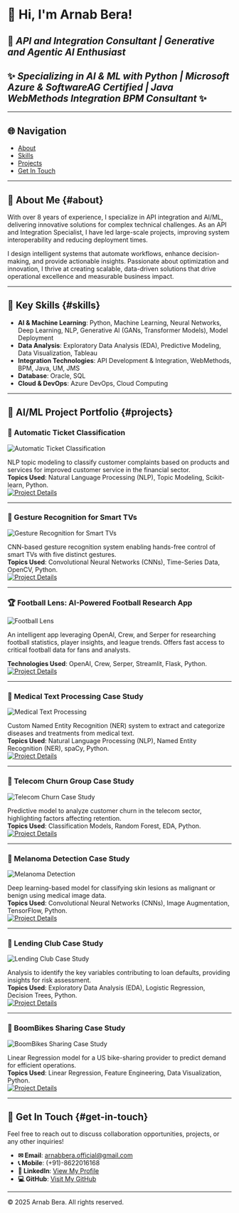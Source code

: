 # 👋 **Hi, I'm Arnab Bera!**
## 🎯 ***API and Integration Consultant | Generative and Agentic AI Enthusiast***
## ✨ ***Specializing in AI & ML with Python | Microsoft Azure & SoftwareAG Certified | Java WebMethods Integration BPM Consultant*** ✨

---

## 🌐 Navigation
- [About](#about)
- [Skills](#skills)
- [Projects](#projects)
- [Get In Touch](#get-in-touch)

---

## 🚀 About Me {#about}

With over 8 years of experience, I specialize in API integration and AI/ML, delivering innovative solutions for complex technical challenges. As an API and Integration Specialist, I have led large-scale projects, improving system interoperability and reducing deployment times.

I design intelligent systems that automate workflows, enhance decision-making, and provide actionable insights. Passionate about optimization and innovation, I thrive at creating scalable, data-driven solutions that drive operational excellence and measurable business impact.

---

## 🔧 Key Skills {#skills}

- **AI & Machine Learning**: Python, Machine Learning, Neural Networks, Deep Learning, NLP, Generative AI (GANs, Transformer Models), Model Deployment
- **Data Analysis**: Exploratory Data Analysis (EDA), Predictive Modeling, Data Visualization, Tableau
- **Integration Technologies**: API Development & Integration, WebMethods, BPM, Java, UM, JMS
- **Database**: Oracle, SQL
- **Cloud & DevOps**: Azure DevOps, Cloud Computing

---

## 🔄 AI/ML Project Portfolio {#projects}

### 🔹 Automatic Ticket Classification

![Automatic Ticket Classification](assets/img/automatic_ticket_classification.webp)

NLP topic modeling to classify customer complaints based on products and services for improved customer service in the financial sector.  
**Topics Used**: Natural Language Processing (NLP), Topic Modeling, Scikit-learn, Python.  
[![Project Details](https://img.shields.io/badge/Click_for_Project_Details-blue?style=for-the-badge&logo=GitHub&labelColor=grey)](https://github.com/arnabberawork/Automatic-Ticket-Classification)

---

### 🔹 Gesture Recognition for Smart TVs

![Gesture Recognition for Smart TVs](assets/img/gesture_recognition.jpg)

CNN-based gesture recognition system enabling hands-free control of smart TVs with five distinct gestures.  
**Topics Used**: Convolutional Neural Networks (CNNs), Time-Series Data, OpenCV, Python.  
[![Project Details](https://img.shields.io/badge/Click_for_Project_Details-blue?style=for-the-badge&logo=GitHub&labelColor=grey)](https://github.com/arnabberawork/Gesture-Recognition-Project)

---

### 🏆 Football Lens: AI-Powered Football Research App

![Football Lens](assets/img/football_lens.webp)

An intelligent app leveraging OpenAI, Crew, and Serper for researching football statistics, player insights, and league trends. Offers fast access to critical football data for fans and analysts.

**Technologies Used**: OpenAI, Crew, Serper, Streamlit, Flask, Python.  
[![Project Details](https://img.shields.io/badge/Click_for_Project_Details-blue?style=for-the-badge&logo=GitHub&labelColor=grey)](https://github.com/arnabberawork/Football-Lens-Research-App)

---

### 🔹 Medical Text Processing Case Study

![Medical Text Processing](assets/img/medical_text.jpg)

Custom Named Entity Recognition (NER) system to extract and categorize diseases and treatments from medical text.  
**Topics Used**: Natural Language Processing (NLP), Named Entity Recognition (NER), spaCy, Python.  
[![Project Details](https://img.shields.io/badge/Click_for_Project_Details-blue?style=for-the-badge&logo=GitHub&labelColor=grey)](https://github.com/arnabberawork/Syntactic-Processing-Assignment)

---

### 🔹 Telecom Churn Group Case Study

![Telecom Churn Case Study](assets/img/telecom_churn.webp)

Predictive model to analyze customer churn in the telecom sector, highlighting factors affecting retention.  
**Topics Used**: Classification Models, Random Forest, EDA, Python.  
[![Project Details](https://img.shields.io/badge/Click_for_Project_Details-blue?style=for-the-badge&logo=GitHub&labelColor=grey)](https://github.com/arnabberawork/Telecom-Churn-Group-Case-Study)

---

### 🔹 Melanoma Detection Case Study

![Melanoma Detection](assets/img/melanoma_detection.webp)

Deep learning-based model for classifying skin lesions as malignant or benign using medical image data.  
**Topics Used**: Convolutional Neural Networks (CNNs), Image Augmentation, TensorFlow, Python.  
[![Project Details](https://img.shields.io/badge/Click_for_Project_Details-blue?style=for-the-badge&logo=GitHub&labelColor=grey)](https://github.com/arnabberawork/Melanoma-Detection-Assignment)

---

### 🔹 Lending Club Case Study

![Lending Club Case Study](assets/img/Lending_Club_Case_Study.webp)

Analysis to identify the key variables contributing to loan defaults, providing insights for risk assessment.  
**Topics Used**: Exploratory Data Analysis (EDA), Logistic Regression, Decision Trees, Python.  
[![Project Details](https://img.shields.io/badge/Click_for_Project_Details-blue?style=for-the-badge&logo=GitHub&labelColor=grey)](https://github.com/arnabberawork/LendingClubCaseStudy)

---

### 🔹 BoomBikes Sharing Case Study

![BoomBikes Sharing Case Study](assets/img/boom_bikes.webp)

Linear Regression model for a US bike-sharing provider to predict demand for efficient operations.  
**Topics Used**: Linear Regression, Feature Engineering, Data Visualization, Python.  
[![Project Details](https://img.shields.io/badge/Click_for_Project_Details-blue?style=for-the-badge&logo=GitHub&labelColor=grey)](https://github.com/arnabberawork/BoomBikesSharingCaseStudy)

---

## 📢 Get In Touch {#get-in-touch}

Feel free to reach out to discuss collaboration opportunities, projects, or any other inquiries!

- **✉ Email**: [arnabbera.official@gmail.com](mailto:arnabbera.official@gmail.com)  
- **📞 Mobile**: (+91)-8622016168  
- **👤 LinkedIn**: [View My Profile](https://www.linkedin.com/in/arnabberawork)  
- **💻 GitHub**: [Visit My GitHub](https://github.com/arnabberawork)

---

&copy; 2025 Arnab Bera. All rights reserved.
